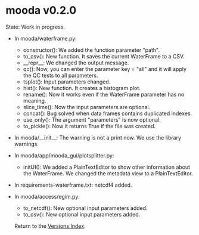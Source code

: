 # mooda v0.2.0

State: Work in progress.

* In mooda/waterframe.py:
  * constructor(): We added the function parameter "path".
  * to_csv(): New function. It saves the current WaterFrame to a CSV.
  * \_\_repr\_\_: We changed the output message.
  * qc(): Now, you can enter the parameter key = "all" and it will apply the QC tests to all parameters.
  * tsplot(): Input parameters changed.
  * hist(): New function. It creates a histogram plot.
  * rename(): Now it works even if the WaterFrame parameter has no meaning.
  * slice_time(): Now the input parameters are optional.
  * concat(): Bug solved when data frames contains duplicated indexes.
  * use_only(): The argument "parameters" is now optional.
  * to_pickle(): Now it returns True if the file was created.
* In mooda/\_\_init\_\_: The warning is not a print now. We use the library warnings.
* In mooda/app/mooda_gui/plotsplitter.py:
  * initUI(): We added a PlainTextEditor to show other information about the WaterFrame. We changed the metadata view to a PlainTextEditor.
* In requirements-waterframe.txt: netcdf4 added.
* In mooda/access/egim.py:
  * to_netcdf(): New optional input parameters added.
  * to_csv(): New optional input parameters added.
  
  Return to the [Versions Index](index_versions.md).
  